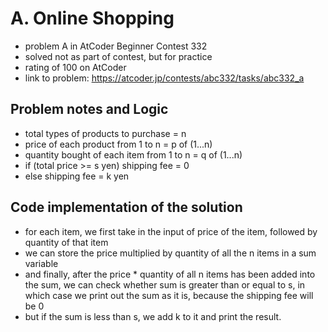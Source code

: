 # A. Online Shopping

* problem A in AtCoder Beginner Contest 332
* solved not as part of contest, but for practice
* rating of 100 on AtCoder
* link to problem: https://atcoder.jp/contests/abc332/tasks/abc332_a

## Problem notes and Logic

* total types of products to purchase = n
* price of each product from 1 to n = p of (1...n)
* quantity bought of each item from 1 to n = q of (1...n)
* if (total price >= s yen) shipping fee = 0
* else shipping fee = k yen

## Code implementation of the solution

* for each item, we first take in the input of price of the item, followed by quantity of that item
* we can store the price multiplied by quantity of all the n items in a sum variable
* and finally, after the price * quantity of all n items has been added into the sum, we can check whether sum is greater than or equal to s, in which case we print out the sum as it is, because the shipping fee will be 0
* but if the sum is less than s, we add k to it and print the result.
